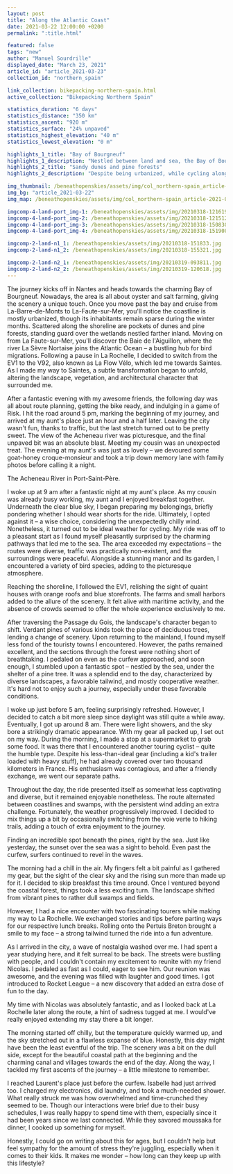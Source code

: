 ```yaml
---
layout: post
title: "Along the Atlantic Coast"
date: 2021-03-22 12:00:00 +0200
permalink: ":title.html"

featured: false
tags: "new"
author: "Manuel Sourdrille"
displayed_date: "March 23, 2021"
article_id: "article_2021-03-23"
collection_id: "northern_spain"

link_collection: bikepacking-northern-spain.html
active_collection: "Bikepacking Northern Spain"

statistics_duration: "6 days"
statistics_distance: "350 km"
statistics_ascent: "920 m"
statistics_surface: "24% unpaved"
statistics_highest_elevation: "40 m"
statistics_lowest_elevation: "0 m"

highlights_1_title: "Bay of Bourgneuf"
highlights_1_description: "Nestled between land and sea, the Bay of Bourgneuf is a charming and picturesque bay where oyster and salt farming create a harmonious landscape."
highlights_2_title: "Sandy dunes and pine forests"
highlights_2_description: "Despite being urbanized, while cycling along the EV1 between La-Barre-de-Monts and La-Faute-sur-Mer, you'll come across beautiful patches of sandy dunes and pine forests. Moreover, you'll be treated to the gentle and constant embrace of the ocean breeze."

img_thumbnail: /beneathopenskies/assets/img/col_northern-spain_article-2021-03-22_thumbnail.jpg
img_bg: "article_2021-03-22"
img_map: /beneathopenskies/assets/img/col_northern-spain_article-2021-03-22_map.jpg

imgcomp-4-land-port_img-1: /beneathopenskies/assets/img/20210318-121619.jpg
imgcomp-4-land-port_img-2: /beneathopenskies/assets/img/20210318-121512.jpg
imgcomp-4-land-port_img-3: /beneathopenskies/assets/img/20210318-150830.jpg
imgcomp-4-land-port_img-4: /beneathopenskies/assets/img/20210318-151908.jpg

imgcomp-2-land-n1_1: /beneathopenskies/assets/img/20210318-151833.jpg
imgcomp-2-land-n1_2: /beneathopenskies/assets/img/20210318-155321.jpg

imgcomp-2-land-n2_1: /beneathopenskies/assets/img/20210319-093811.jpg
imgcomp-2-land-n2_2: /beneathopenskies/assets/img/20210319-120618.jpg
---
```


The journey kicks off in Nantes and heads towards the charming Bay of Bourgneuf. Nowadays, the area is all about oyster and salt farming, giving the scenery a unique touch. Once you move past the bay and cruise from La-Barre-de-Monts to La-Faute-sur-Mer, you'll notice the coastline is mostly urbanized, though its inhabitants remain sparse during the winter months. Scattered along the shoreline are pockets of dunes and pine forests, standing guard over the wetlands nestled farther inland. Moving on from La Faute-sur-Mer, you'll discover the Baie de l'Aiguillon, where the river La Sèvre Nortaise joins the Atlantic Ocean – a bustling hub for bird migrations. Following a pause in La Rochelle, I decided to switch from the EV1 to the V92, also known as La Flow Vélo, which led me towards Saintes. As I made my way to Saintes, a subtle transformation began to unfold, altering the landscape, vegetation, and architectural character that surrounded me.

After a fantastic evening with my awesome friends, the following day was all about route planning, getting the bike ready, and indulging in a game of Risk. I hit the road around 5 pm, marking the beginning of my journey, and arrived at my aunt's place just an hour and a half later. Leaving the city wasn't fun, thanks to traffic, but the last stretch turned out to be pretty sweet. The view of the Acheneau river was picturesque, and the final unpaved bit was an absolute blast. Meeting my cousin was an unexpected treat. The evening at my aunt's was just as lovely – we devoured some goat-honey croque-monsieur and took a trip down memory lane with family photos before calling it a night.

The Acheneau River in Port-Saint-Père.

I woke up at 9 am after a fantastic night at my aunt's place. As my cousin was already busy working, my aunt and I enjoyed breakfast together. Underneath the clear blue sky, I began preparing my belongings, briefly pondering whether I should wear shorts for the ride. Ultimately, I opted against it – a wise choice, considering the unexpectedly chilly wind. Nonetheless, it turned out to be ideal weather for cycling. My ride was off to a pleasant start as I found myself pleasantly surprised by the charming pathways that led me to the sea. The area exceeded my expectations – the routes were diverse, traffic was practically non-existent, and the surroundings were peaceful. Alongside a stunning manor and its garden, I encountered a variety of bird species, adding to the picturesque atmosphere. <br>

Reaching the shoreline, I followed the EV1, relishing the sight of quaint houses with orange roofs and blue storefronts. The farms and small harbors added to the allure of the scenery. It felt alive with maritime activity, and the absence of crowds seemed to offer the whole experience exclusively to me.

After traversing the Passage du Gois, the landscape's character began to shift. Verdant pines of various kinds took the place of deciduous trees, lending a change of scenery. Upon returning to the mainland, I found myself less fond of the touristy towns I encountered. However, the paths remained excellent, and the sections through the forest were nothing short of breathtaking. I pedaled on even as the curfew approached, and soon enough, I stumbled upon a fantastic spot – nestled by the sea, under the shelter of a pine tree. It was a splendid end to the day, characterized by diverse landscapes, a favorable tailwind, and mostly cooperative weather. It's hard not to enjoy such a journey, especially under these favorable conditions.

I woke up just before 5 am, feeling surprisingly refreshed. However, I decided to catch a bit more sleep since daylight was still quite a while away. Eventually, I got up around 8 am. There were light showers, and the sky bore a strikingly dramatic appearance. With my gear all packed up, I set out on my way. During the morning, I made a stop at a supermarket to grab some food. It was there that I encountered another touring cyclist – quite the humble type. Despite his less-than-ideal gear (including a kid's trailer loaded with heavy stuff), he had already covered over two thousand kilometers in France. His enthusiasm was contagious, and after a friendly exchange, we went our separate paths.

Throughout the day, the ride presented itself as somewhat less captivating and diverse, but it remained enjoyable nonetheless. The route alternated between coastlines and swamps, with the persistent wind adding an extra challenge. Fortunately, the weather progressively improved. I decided to mix things up a bit by occasionally switching from the voie verte to hiking trails, adding a touch of extra enjoyment to the journey.

Finding an incredible spot beneath the pines, right by the sea. Just like yesterday, the sunset over the sea was a sight to behold. Even past the curfew, surfers continued to revel in the waves.

The morning had a chill in the air. My fingers felt a bit painful as I gathered my gear, but the sight of the clear sky and the rising sun more than made up for it. I decided to skip breakfast this time around. Once I ventured beyond the coastal forest, things took a less exciting turn. The landscape shifted from vibrant pines to rather dull swamps and fields.

However, I had a nice encounter with two fascinating tourers while making my way to La Rochelle. We exchanged stories and tips before parting ways for our respective lunch breaks. Rolling onto the Pertuis Breton brought a smile to my face – a strong tailwind turned the ride into a fun adventure.

As I arrived in the city, a wave of nostalgia washed over me. I had spent a year studying here, and it felt surreal to be back. The streets were bustling with people, and I couldn't contain my excitement to reunite with my friend Nicolas. I pedaled as fast as I could, eager to see him. Our reunion was awesome, and the evening was filled with laughter and good times. I got introduced to Rocket League – a new discovery that added an extra dose of fun to the day.

My time with Nicolas was absolutely fantastic, and as I looked back at La Rochelle later along the route, a hint of sadness tugged at me. I would've really enjoyed extending my stay there a bit longer.

The morning started off chilly, but the temperature quickly warmed up, and the sky stretched out in a flawless expanse of blue. Honestly, this day might have been the least eventful of the trip. The scenery was a bit on the dull side, except for the beautiful coastal path at the beginning and the charming canal and villages towards the end of the day. Along the way, I tackled my first ascents of the journey – a little milestone to remember.

I reached Laurent's place just before the curfew. Isabelle had just arrived too. I charged my electronics, did laundry, and took a much-needed shower. What really struck me was how overwhelmed and time-crunched they seemed to be. Though our interactions were brief due to their busy schedules, I was really happy to spend time with them, especially since it had been years since we last connected. While they savored moussaka for dinner, I cooked up something for myself.

Honestly, I could go on writing about this for ages, but I couldn't help but feel sympathy for the amount of stress they're juggling, especially when it comes to their kids. It makes me wonder – how long can they keep up with this lifestyle?
